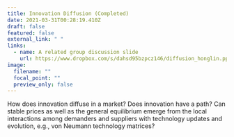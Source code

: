 ```yaml
---
title: Innovation Diffusion (Completed)
date: 2021-03-31T00:28:19.410Z
draft: false
featured: false
external_link: " "
links:
  - name: A related group discussion slide
    url: https://www.dropbox.com/s/dahsd95bzpcz146/diffusion_honglin.pptx?dl=0
image:
  filename: ""
  focal_point: ""
  preview_only: false
---
```

How does innovation diffuse in a market? Does innovation have a path? Can stable prices as well as the general equilibrium emerge from the local interactions among demanders and suppliers with technology updates and evolution, e.g., von Neumann technology matrices?